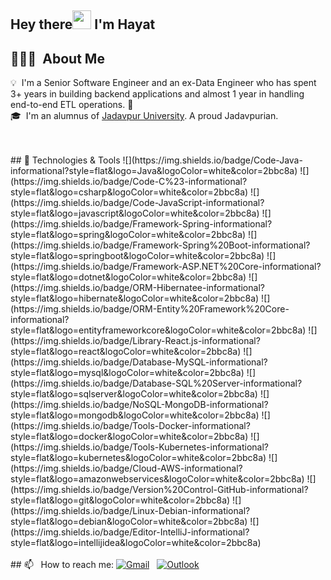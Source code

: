 ## Hey there<img src="https://raw.githubusercontent.com/MartinHeinz/MartinHeinz/master/wave.gif" width="30px"> I'm Hayat


## 👨🏻‍💻 &nbsp;About Me

💡 &nbsp;I'm a Senior Software Engineer and an ex-Data Engineer who has spent 3+ years in building backend applications and almost 1 year in handling end-to-end ETL operations. 🤖 \
🎓 &nbsp;I'm an alumnus of [Jadavpur University](http://www.jaduniv.edu.in/). A proud Jadavpurian.

<br/>
<br/>
## 🔧 Technologies & Tools
![](https://img.shields.io/badge/Code-Java-informational?style=flat&logo=Java&logoColor=white&color=2bbc8a)
![](https://img.shields.io/badge/Code-C%23-informational?style=flat&logo=csharp&logoColor=white&color=2bbc8a)
![](https://img.shields.io/badge/Code-JavaScript-informational?style=flat&logo=javascript&logoColor=white&color=2bbc8a)
![](https://img.shields.io/badge/Framework-Spring-informational?style=flat&logo=spring&logoColor=white&color=2bbc8a)
![](https://img.shields.io/badge/Framework-Spring%20Boot-informational?style=flat&logo=springboot&logoColor=white&color=2bbc8a)
![](https://img.shields.io/badge/Framework-ASP.NET%20Core-informational?style=flat&logo=dotnet&logoColor=white&color=2bbc8a)
![](https://img.shields.io/badge/ORM-Hibernatee-informational?style=flat&logo=hibernate&logoColor=white&color=2bbc8a)
![](https://img.shields.io/badge/ORM-Entity%20Framework%20Core-informational?style=flat&logo=entityframeworkcore&logoColor=white&color=2bbc8a)
![](https://img.shields.io/badge/Library-React.js-informational?style=flat&logo=react&logoColor=white&color=2bbc8a)
![](https://img.shields.io/badge/Database-MySQL-informational?style=flat&logo=mysql&logoColor=white&color=2bbc8a)
![](https://img.shields.io/badge/Database-SQL%20Server-informational?style=flat&logo=sqlserver&logoColor=white&color=2bbc8a)
![](https://img.shields.io/badge/NoSQL-MongoDB-informational?style=flat&logo=mongodb&logoColor=white&color=2bbc8a)
![](https://img.shields.io/badge/Tools-Docker-informational?style=flat&logo=docker&logoColor=white&color=2bbc8a)
![](https://img.shields.io/badge/Tools-Kubernetes-informational?style=flat&logo=kubernetes&logoColor=white&color=2bbc8a)
![](https://img.shields.io/badge/Cloud-AWS-informational?style=flat&logo=amazonwebservices&logoColor=white&color=2bbc8a)
![](https://img.shields.io/badge/Version%20Control-GitHub-informational?style=flat&logo=git&logoColor=white&color=2bbc8a)
![](https://img.shields.io/badge/Linux-Debian-informational?style=flat&logo=debian&logoColor=white&color=2bbc8a)
![](https://img.shields.io/badge/Editor-IntelliJ-informational?style=flat&logo=intellijidea&logoColor=white&color=2bbc8a)

<br/>
<br/>
## 📫 &nbsp; How to reach me:
<a href="mailto:smhayat225@gmail.com"><img alt="Gmail" src="https://img.shields.io/badge/Gmail-D14836?style=flat&logo=gmail&logoColor=white" /></a> &nbsp;
<a href="mailto:smhayat225@outlook.com"><img alt="Outlook" src="https://img.shields.io/badge/Outlook-D14836?style=flat&logo=outlook&logoColor=white" /></a> &nbsp;
